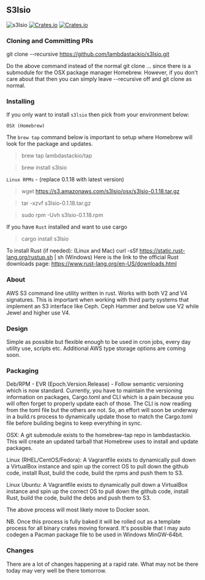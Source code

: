 ## S3lsio

![s3lsio](https://img.shields.io/crates/v/s3lsio.svg) [![Crates.io](https://img.shields.io/crates/d/s3lsio.svg)]() [![Crates.io](https://img.shields.io/crates/l/s3lsio.svg)]()

### Cloning and Committing PRs
git clone --recursive https://github.com/lambdastackio/s3lsio.git

Do the above command instead of the normal git clone ... since there is a submodule for the OSX package manager Homebrew.
However, if you don't care about that then you can simply leave --recursive off and git clone as normal.

### Installing
If you only want to install `s3lsio` then pick from your environment below:

`OSX (Homebrew)`

The `brew tap` command below is important to setup where Homebrew will look for the package and updates.

>brew tap lambdastackio/tap

>brew install s3lsio

`Linux RPMs` - (replace 0.1.18 with latest version)

>wget https://s3.amazonaws.com/s3lsio/osx/s3lsio-0.1.18.tar.gz

>tar -xzvf s3lsio-0.1.18.tar.gz

>sudo rpm -Uvh s3lsio-0.1.18.rpm

If you have `Rust` installed and want to use cargo
>cargo install s3lsio

To install Rust (if needed):
(Linux and Mac) curl -sSf https://static.rust-lang.org/rustup.sh | sh
(Windows) Here is the link to the official Rust downloads page: https://www.rust-lang.org/en-US/downloads.html

### About
AWS S3 command line utility written in rust. Works with both V2 and V4 signatures. This is important when working
with third party systems that implement an S3 interface like Ceph. Ceph Hammer and below use V2 while Jewel and higher
use V4.

### Design
Simple as possible but flexible enough to be used in cron jobs, every day utility use, scripts etc. Additional AWS type storage options are coming soon.

### Packaging
Deb/RPM - EVR (Epoch.Version.Release) - Follow semantic versioning which is now standard. Currently, you have to maintain the versioning information on packages, Cargo.toml and CLI which is a pain because you will often forget to properly update each of those. The CLI is now reading from the toml file but the others are not. So, an effort will soon be underway in a build.rs process to dynamically update those to match the Cargo.toml file before building begins to keep everything in sync.

OSX:
A git submodule exists to the homebrew-tap repo in lambdastackio. This will create an updated tarball that Homebrew uses to install and update packages.

Linux (RHEL/CentOS/Fedora):
A Vagrantfile exists to dynamically pull down a VirtualBox instance and spin up the correct OS to pull down the github code, install Rust, build the code, build the rpms and push them to S3.

Linux Ubuntu:
A Vagrantfile exists to dynamically pull down a VirtualBox instance and spin up the correct OS to pull down the github code, install Rust, build the code, build the debs and push them to S3.

The above process will most likely move to Docker soon.

NB. Once this process is fully baked it will be rolled out as a template process for all binary crates moving forward. It's possible that I may auto codegen a Pacman package file to be used in Windows MinGW-64bit.

### Changes
There are a lot of changes happening at a rapid rate. What may not be there today may very well be there tomorrow.
